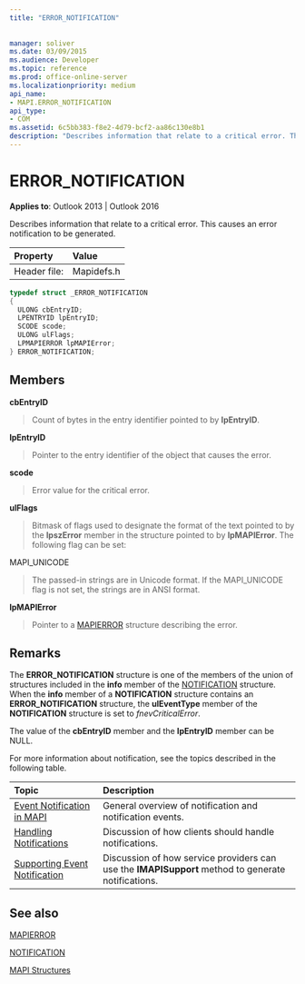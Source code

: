```yaml
---
title: "ERROR_NOTIFICATION"
 
 
manager: soliver
ms.date: 03/09/2015
ms.audience: Developer
ms.topic: reference
ms.prod: office-online-server
ms.localizationpriority: medium
api_name:
- MAPI.ERROR_NOTIFICATION
api_type:
- COM
ms.assetid: 6c5bb383-f8e2-4d79-bcf2-aa86c130e8b1
description: "Describes information that relate to a critical error. This causes an error notification to be generated."
---
```


# ERROR_NOTIFICATION

  
  
**Applies to**: Outlook 2013 | Outlook 2016 
  
Describes information that relate to a critical error. This causes an error notification to be generated. 
  
|Property |Value |
|:-----|:-----|
|Header file:  <br/> |Mapidefs.h  <br/> |
   
```cpp
typedef struct _ERROR_NOTIFICATION
{
  ULONG cbEntryID;
  LPENTRYID lpEntryID;
  SCODE scode;
  ULONG ulFlags;
  LPMAPIERROR lpMAPIError;
} ERROR_NOTIFICATION;
```

## Members

 **cbEntryID**
  
> Count of bytes in the entry identifier pointed to by **lpEntryID**. 
    
 **lpEntryID**
  
> Pointer to the entry identifier of the object that causes the error.
    
 **scode**
  
> Error value for the critical error. 
    
 **ulFlags**
  
> Bitmask of flags used to designate the format of the text pointed to by the **lpszError** member in the structure pointed to by **lpMAPIError**. The following flag can be set:
    
MAPI_UNICODE 
  
> The passed-in strings are in Unicode format. If the MAPI_UNICODE flag is not set, the strings are in ANSI format.
    
 **lpMAPIError**
  
> Pointer to a [MAPIERROR](mapierror.md) structure describing the error. 
    
## Remarks

The **ERROR_NOTIFICATION** structure is one of the members of the union of structures included in the **info** member of the [NOTIFICATION](notification.md) structure. When the **info** member of a **NOTIFICATION** structure contains an **ERROR_NOTIFICATION** structure, the **ulEventType** member of the **NOTIFICATION** structure is set to  _fnevCriticalError_.
  
The value of the **cbEntryID** member and the **lpEntryID** member can be NULL. 
  
For more information about notification, see the topics described in the following table.
  
|**Topic**|**Description**|
|:-----|:-----|
|[Event Notification in MAPI](event-notification-in-mapi.md) <br/> |General overview of notification and notification events. |
|[Handling Notifications](handling-notifications.md) <br/> |Discussion of how clients should handle notifications. |
|[Supporting Event Notification](supporting-event-notification.md) <br/> |Discussion of how service providers can use the **IMAPISupport** method to generate notifications. |
   
## See also



[MAPIERROR](mapierror.md)
  
[NOTIFICATION](notification.md)


[MAPI Structures](mapi-structures.md)

